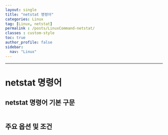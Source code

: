 ```yaml
---
layout: single
title: "netstat 명령어"
categories: Linux
tag: [Linux, netstat]
permalink : /posts/LinuxCommand-netstat/
classes : custom-style
toc: true
author_profile: false
sidebar:
  nav: "Linux"
---
```


<hr>

# netstat 명령어

## netstat 명령어 기본 구문

```bash

```

## 주요 옵션 및 조건
